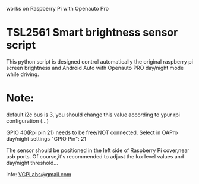 works on Raspberry Pi with Openauto Pro
# TSL2561 Smart brightness sensor script

This python script is designed control automatically the original raspberry pi screen brightness and Android Auto with Openauto PRO day/night mode while driving.


# Note: 
default i2c bus is 3, you should change this value according to ypur rpi configuration (...)

GPIO 40(Rpi pin 21) needs to be free/NOT connected.
Select in OAPro day/night settings "GPIO Pin": 21

The sensor should be positioned in the left side of Raspberry Pi cover,near usb ports. 
Of course,it's recommended to adjust the lux level values and day/night threshold...


info: VGPLabs@gmail.com
